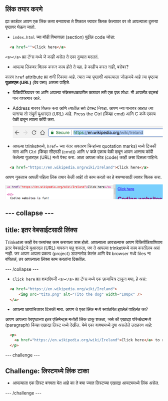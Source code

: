 ## लिंक तयार करणे

ह्या कार्डवर आपण एक लिंक कसा बनवायचा ते शिकाल ज्यावर क्लिक केल्यावर वर तो आपल्याला दुसऱ्या पृष्ठावर घेऊन जातो.

- `index.html` च्या बॉडी विभागाला (section) पुढील code जोडा:

```html
  <a href="">Click here</a>
```

`<a></a>` ह्या टॅग्स मध्ये जे काही असेल ते एका दुव्यात बदलतं.

- आपल्या लिंकवर क्लिक करून काय होते ते पहा. हे काहीच करत नाही, बरोबर?

कारण `href` attribute ह्या क्षणी रिकामा आहे. त्यात ज्या पृष्ठाशी आपल्याला जोडायचे आहे त्या पृष्ठाचा **युआरएल (URL)** (वेब पत्ता) असला पाहिजे.

- विकिपीडियावर जा आणि आपल्या संकेतस्थळावरील कशावर तरी एक पृष्ठ शोधा. मी आयर्लंड बद्दलचं पान वापरणार आहे.

- Address बारवर क्लिक करा आणि त्यातील सर्व टेक्स्ट निवडा. आपण ज्या पानावर आहात त्या पानाचा तो संपूर्ण युआरएल (URL) आहे. Press the <kdb>Ctrl</kdb> (किंव्हा <kdb>cmd</kdb>) आणि <kdb>C</kdb> कळे एकाच वेळी दाबून त्याला कॉपी करा.
    
    ![पत्ता बारमधील युआरएल (URL)](images/AddressBarURL.png)

- आपल्या trinketमध्ये, `href=` च्या नंतर अवतरण चिन्हांच्या quotation marks) मध्ये टिचकी मारा आणि <kdb>Ctrl</kdb> (किंव्हा <kdb>सीएमडी (cmd)</kdb>) आणि <kdb>V</kdb> कळे एकाच वेळी दाबून आपण आत्ताच कॉपी केलेल्या युआरएल (URL) मध्ये पेस्ट करा. आता आपला कोड (code) काही असा दिसला पाहिजे:

```html
  <a href="https://en.wikipedia.org/wiki/Ireland">Click here</a>
```

आपण नुकताच आपली पहिला लिंक तयार केली आहे! तो काम करतो का हे बघण्यासाठी त्यावर क्लिक करा.

![लिंक टॅग](Images/egLinkTagWithURL.png)

## \--- collapse \---

## title: इतर वेबसाईटसाठी लिंक्स 

Trinketला काही वेब पत्त्यांसह काम करायला त्रास होतो. आपल्याला आवडल्यास आपण विकिपीडियाशिवाय इतर वेबसाईटचे युआरएल (URL) वापरून पाहू शकता, पण ते आपल्या trinketमध्ये काम करतीलच असं नाही. जर आपण आपला प्रकल्प (project) डाउनलोड केलंत आणि वेब browser मध्ये files ना बघितलं, तर आपल्याला लिंक्स काम करतांना दिसतील.

\--- /collapse \---

- `Click here` ह्या शब्दांऐवजी `<a></a>` ह्या टॅग्स मध्ये एक छायाचित्र टाकून बघा, हे असं:

```html
  <a href="https://en.wikipedia.org/wiki/Ireland">
      <img src="tito.png" alt="Tito the dog" width="100px" />
  </a>
```

- आपल्या छायाचित्रावर टिचकी मारा. आपण ते एका लिंक मध्ये रूपांतरित झालेलं पाहिलंत का?

आपण आपल्या वेबपृष्ठाच्या इतर एलिमेन्ट्स मध्येही लिंक टाकू शकता, जसे की एखाद्या परिच्छेदामध्ये (paragraph) किंव्हा एखाद्या लिस्ट मध्ये देखील. येथे एका वाक्यामध्ये दुवा असलेले उदाहरण आहे:

```html
  <p>
    <a href="https://en.wikipedia.org/wiki/Ireland">Click here</a> to read the Wikipedia page!
  </p>
```

\--- challenge \---

## Challenge: लिस्टमध्ये लिंक टाका

- आपल्याला एक लिस्ट बनवता येत आहे का ते बघा ज्यात लिस्टच्या एखाद्या आयटममध्ये लिंक असेल.

\--- /challenge \---